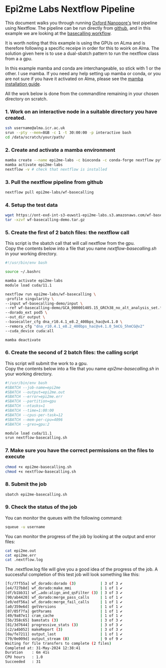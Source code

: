 # Epi2me Labs Nextflow Pipeline

This document walks you through running [Oxford Nanopore's](https://community.nanoporetech.com/docs/analyse/epi2me-workflows) test pipeline using Nextflow.  The pipeline can be run directly from [github](https://github.com/epi2me-labs), and in this example we are looking at the [basecalling workflow](https://github.com/epi2me-labs/wf-basecalling).

It is worth noting that this example is using the GPUs on ALma and is therefore following a specific receipe in order for this to woirk on Alma. The solution given here is to use a dual-sbatch pattern to run the nextflow class from a a gpu.

In this example mamba and conda are interchangeable, so stick with 1 or the other. I use mamba. If you need any help setting up mamba or conda, or you are not sure if you have it activated on Alma, please see the [mamba installation guide](../conda/mamba-first.md).

All the work below is done from the commandline remaining in your chosen directory on scratch.  

### 1. Work on an interactive node in a suitable directory you have created.

```bash
ssh username@alma.icr.ac.uk
srun --pty --mem=8GB -c 1 -t 30:00:00 -p interactive bash
cd /data/scratch/your/path/
```

### 2. Create and activate a mamba environment

```bash
mamba create --name epi2me-labs -c bioconda -c conda-forge nextflow pytorch cuda
mamba activate epi2me-labs
nextflow -v # check that nextflow is installed
```

### 3. Pull the nextflow pipeline from github

```bash
nextflow pull epi2me-labs/wf-basecalling
```

### 4. Setup the test data
    
```bash
wget https://ont-exd-int-s3-euwst1-epi2me-labs.s3.amazonaws.com/wf-basecalling/wf-basecalling-demo.tar.gz
tar -xzvf wf-basecalling-demo.tar.gz
```
### 5. Create the first of 2 batch files: the nextflow call
This script is the sbatch call that will call nextflow from the gpu.  
Copy the contents below into a file that you name *nextflow-basecalling.sh* in your working directory.  

```bash
#!/usr/bin/env bash

source ~/.bashrc

mamba activate epi2me-labs
module load cuda/11.1

nextflow run epi2me-labs/wf-basecalling \
-profile singularity \
--input wf-basecalling-demo/input \
--ref wf-basecalling-demo/GCA_000001405.15_GRCh38_no_alt_analysis_set.fasta \
--dorado_ext pod5 \
--out_dir output \
--basecaller_cfg dna_r10.4.1_e8.2_400bps_hac@v4.1.0 \
--remora_cfg "dna_r10.4.1_e8.2_400bps_hac@v4.1.0_5mCG_5hmCG@v2"
--cuda_device cuda:all

mamba deactivate
```

### 6. Create the second of 2 batch files: the calling script
This script will submit the work to a gpu.  
Copy the contents below into a file that you name *epi2me-basecalling.sh* in your working directory.  

```bash
#!/usr/bin/env bash
#SBATCH --job-name=epi2me
#SBATCH --output=epi2me.out
#SBATCH --error=epi2me.err
#SBATCH --partition=gpu
#SBATCH --ntasks=1
#SBATCH --time=1:00:00
#SBATCH --cpus-per-task=12
#SBATCH --mem-per-cpu=4096
#SBATCH --gres=gpu:2

module load cuda/11.1
srun nextflow-basecalling.sh
```

### 7. Make sure you have the correct permissions on the files to execute

```bash
chmod +x epi2me-basecalling.sh
chmod +x nextflow-basecalling.sh
```

### 8. Submit the job

```bash
sbatch epi2me-basecalling.sh
```

### 9. Check the status of the job
You can monitor the queues with the following command:

```bash
squeue -u username
```

You can monitor the progress of the job by looking at the output and error files:

```bash
cat epi2me.out
cat epi2me.err
cat .nextflow.log
```

The .nextflow.log file will give you a good idea of the progress of the job. A successful completion of this test job will look something like this:

```bash
[fc/77f55a] wf_dorado:dorado (3)           | 3 of 3 ✔
[e4/727b8d] wf_dorado:make_mmi             | 1 of 1 ✔
[df/b1bb31] wf_…ado:align_and_qsFilter (3) | 3 of 3 ✔
[90/ab4420] wf_dorado:merge_pass_calls     | 1 of 1 ✔
[e9/edf56a] wf_dorado:merge_fail_calls     | 1 of 1 ✔
[a0/359e6d] getVersions                    | 1 of 1 ✔
[07/05f7fa] getParams                      | 1 of 1 ✔
[49/9a87e1] cram_cache                     | 1 of 1 ✔
[5b/358c65] bamstats (3)                   | 3 of 3 ✔
[81/3d7644] progressive_stats (3)          | 3 of 3 ✔
[c2/a4b052] makeReport (3)                 | 3 of 3 ✔
[0a/fe7211] output_last                    | 1 of 1 ✔
[79/0e009d] output_stream (8)              | 9 of 9 ✔
Waiting for file transfers to complete (2 files)
Completed at: 31-May-2024 12:38:41
Duration    : 6m 41s
CPU hours   : 1.0
Succeeded   : 31
```
